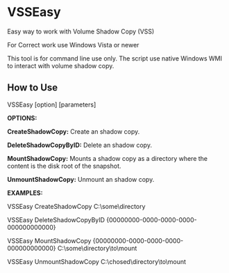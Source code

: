 # VSSEasy
Easy way to work with Volume Shadow Copy (VSS)

For Correct work use Windows Vista or newer

This tool is for command line use only. The script use native Windows WMI to interact with volume shadow copy.

How to Use
----------------

VSSEasy [option] [parameters]

**OPTIONS:**

**CreateShadowCopy:**      Create an shadow copy.

**DeleteShadowCopyByID:**  Delete an shadow copy.

**MountShadowCopy:**       Mounts a shadow copy as a directory where the content is the disk root of the snapshot.

**UnmountShadowCopy:**     Unmount an shadow copy.

**EXAMPLES:**

VSSEasy CreateShadowCopy C:\some\directory

VSSEasy DeleteShadowCopyByID {00000000-0000-0000-0000-000000000000}

VSSEasy MountShadowCopy {00000000-0000-0000-0000-000000000000} C:\some\directory\to\mount

VSSEasy UnmountShadowCopy C:\chosed\directory\to\mount
